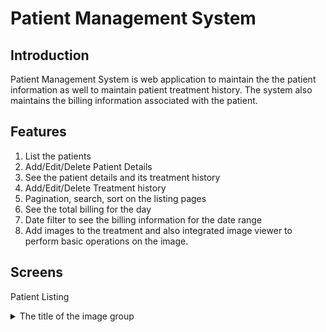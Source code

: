 # Patient Management System

## Introduction
Patient Management System is web application to maintain the the patient information as well to maintain patient treatment history. The system also maintains the billing information associated with the patient.

## Features
1. List the patients
2. Add/Edit/Delete Patient Details
3. See the patient details and its treatment history
4. Add/Edit/Delete Treatment history
5. Pagination, search, sort on the listing pages
6. See the total billing for the day
7. Date filter to see the billing information for the date range
8. Add images to the treatment and also integrated image viewer to perform basic operations on the image.

## Screens
Patient Listing
<details>
  <summary>The title of the image group</summary><details>
 
![Patient Listing with pagination, filtering and sorting](https://github.com/ajinkyagadgil/patient-management-system/blob/main/Screens/PatientListing.png)
  
Add/Edit patient Dialog
![Add/Edit Patient Dialog](https://github.com/ajinkyagadgil/patient-management-system/blob/main/Screens/EditPatient.png)
  <img src="image-url" name="image-name">
</details>

Searching
![Searching Patients on any value](https://github.com/ajinkyagadgil/patient-management-system/blob/main/Screens/Search.png)


Patient Treatment Details
![Patient Treatment Details](https://github.com/ajinkyagadgil/patient-management-system/blob/main/Screens/PatientTreatmentDetails.png)

Add/Edit Treatment Dialog
![Add/Edit Treatment Dialog](https://github.com/ajinkyagadgil/patient-management-system/blob/main/Screens/EditTreatmentDialog.png)

Billing Listing for Day
![Add/Edit Treatment Dialog](https://github.com/ajinkyagadgil/patient-management-system/blob/main/Screens/BillingForTheDay.png)

Add/Edit Billing Dialog
![Add/Edit Billing Dialog](https://github.com/ajinkyagadgil/patient-management-system/blob/main/Screens/EditBilling.png)

Billing Information Date Range Filter
![Billing Information Date Range Filter](https://github.com/ajinkyagadgil/patient-management-system/blob/main/Screens/DateRangeFilterToFilterDates.png)

Delete Patient Confirmation
![Billing Information Date Range Filter](https://github.com/ajinkyagadgil/patient-management-system/blob/main/Screens/DeletePatient.png)

Image Viewer Integration
![Billing Information Date Range Filter](https://github.com/ajinkyagadgil/patient-management-system/blob/main/Screens/ImageViewerIntegration.png)

## Steps to Run development environment
1. Open the solution file in PMSBackend folder.
2. Change the connection string appsettings.json file and publish the database project(you can find the PatientManagementSystem.publish.xml in the database project folder update it to point to database) which seeds the database with some values.
3. Run the solution which would run the .NET core API and that would open the Swagger UI to get the list of APIs.
4. Open the angular code from PMSUI folder and enter the command in the terminal 
```
npm start
```
5. Above steps would run development environment of .net core API and angular.

## Development
### Pre-requisites
1. .NET Core 3.1
2. Node.js
3. npm package manager
4. Install Angular CLI
5. MS SQL Server
### Built with
1. [Visual Studio 2019 Community](https://visualstudio.microsoft.com/downloads/)
2. [Visual Studio Code](https://code.visualstudio.com/)
3. [.NET Core 3.1](https://dotnet.microsoft.com/download/dotnet/3.1)
4. [Angular](https://angular.io/)
5. [MS SQL Server Community](https://www.microsoft.com/en-us/sql-server/sql-server-downloads)


